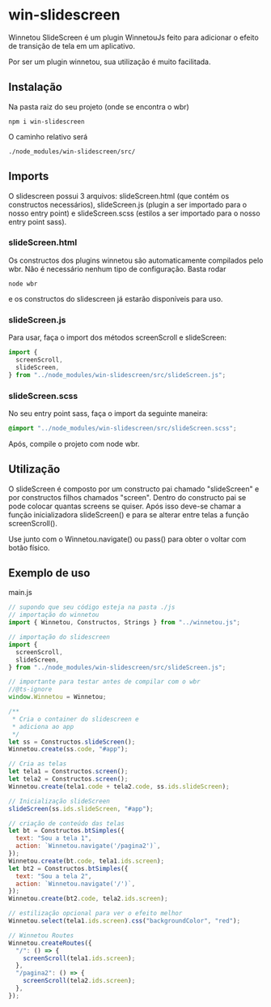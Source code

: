 # win-slidescreen

Winnetou SlideScreen é um plugin WinnetouJs feito para adicionar o efeito de transição de tela em um aplicativo.

Por ser um plugin winnetou, sua utilização é muito facilitada.

## Instalação

Na pasta raiz do seu projeto (onde se encontra o wbr)

```
npm i win-slidescreen
```

O caminho relativo será

```
./node_modules/win-slidescreen/src/
```

## Imports

O slidescreen possui 3 arquivos: slideScreen.html (que contém os constructos necessários), slideScreen.js (plugin a ser importado para o nosso entry point) e slideScreen.scss (estilos a ser importado para o nosso entry point sass).

### slideScreen.html

Os constructos dos plugins winnetou são automaticamente compilados pelo wbr. Não é necessário nenhum tipo de configuração. Basta rodar

```
node wbr
```

e os constructos do slidescreen já estarão disponíveis para uso.

### slideScreen.js

Para usar, faça o import dos métodos screenScroll e slideScreen:

```javascript
import {
  screenScroll,
  slideScreen,
} from "../node_modules/win-slidescreen/src/slideScreen.js";
```

### slideScreen.scss

No seu entry point sass, faça o import da seguinte maneira:

```css
@import "../node_modules/win-slidescreen/src/slideScreen.scss";
```

Após, compile o projeto com node wbr.

## Utilização

O slideScreen é composto por um constructo pai chamado "slideScreen" e por constructos filhos chamados "screen". Dentro do constructo pai se pode colocar quantas screens se quiser. Após isso deve-se chamar a função inicializadora slideScreen() e para se alterar entre telas a função screenScroll().

Use junto com o Winnetou.navigate() ou pass() para obter o voltar com botão físico.

## Exemplo de uso

main.js

```javascript
// supondo que seu código esteja na pasta ./js
// importação do winnetou
import { Winnetou, Constructos, Strings } from "../winnetou.js";

// importação do slidescreen
import {
  screenScroll,
  slideScreen,
} from "../node_modules/win-slidescreen/src/slideScreen.js";

// importante para testar antes de compilar com o wbr
//@ts-ignore
window.Winnetou = Winnetou;

/**
 * Cria o container do slidescreen e
 * adiciona ao app
 */
let ss = Constructos.slideScreen();
Winnetou.create(ss.code, "#app");

// Cria as telas
let tela1 = Constructos.screen();
let tela2 = Constructos.screen();
Winnetou.create(tela1.code + tela2.code, ss.ids.slideScreen);

// Inicialização slideScreen
slideScreen(ss.ids.slideScreen, "#app");

// criação de conteúdo das telas
let bt = Constructos.btSimples({
  text: "Sou a tela 1",
  action: `Winnetou.navigate('/pagina2')`,
});
Winnetou.create(bt.code, tela1.ids.screen);
let bt2 = Constructos.btSimples({
  text: "Sou a tela 2",
  action: `Winnetou.navigate('/')`,
});
Winnetou.create(bt2.code, tela2.ids.screen);

// estilização opcional para ver o efeito melhor
Winnetou.select(tela1.ids.screen).css("backgroundColor", "red");

// Winnetou Routes
Winnetou.createRoutes({
  "/": () => {
    screenScroll(tela1.ids.screen);
  },
  "/pagina2": () => {
    screenScroll(tela2.ids.screen);
  },
});
```

